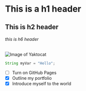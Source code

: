 # This is a h1  header
## This is h2  header
###### this is h6 header
![Image of Yaktocat](https://octodex.github.com/images/yaktocat.png)

``` java
String myVar = "Hello";
```

- [ ] Turn on GitHub Pages
- [X] Outline my portfolio
- [X] Introduce myself to the world
